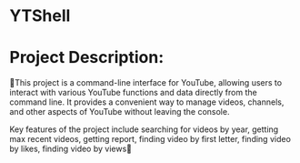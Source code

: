 # YTShell

# Project Description:
🤌This project is a command-line interface for YouTube, 
allowing users to interact with various YouTube functions and data directly from the command line. 
It provides a convenient way to manage videos, channels, and other aspects of YouTube without leaving the console.

Key features of the project include searching for videos by year, getting max recent videos, getting report, 
finding video by first letter, finding video by likes, finding video by views🤌

